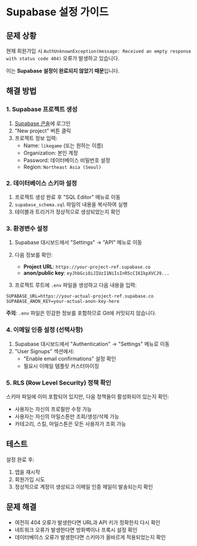 # Supabase 설정 가이드

## 문제 상황
현재 회원가입 시 `AuthUnknownException(message: Received an empty response with status code 404)` 오류가 발생하고 있습니다.

이는 **Supabase 설정이 완료되지 않았기 때문**입니다.

## 해결 방법

### 1. Supabase 프로젝트 생성
1. [Supabase 콘솔](https://supabase.com/dashboard)에 로그인
2. "New project" 버튼 클릭
3. 프로젝트 정보 입력:
   - Name: `likegame` (또는 원하는 이름)
   - Organization: 본인 계정
   - Password: 데이터베이스 비밀번호 설정
   - Region: `Northeast Asia (Seoul)`

### 2. 데이터베이스 스키마 설정
1. 프로젝트 생성 완료 후 "SQL Editor" 메뉴로 이동
2. `supabase_schema.sql` 파일의 내용을 복사하여 실행
3. 테이블과 트리거가 정상적으로 생성되었는지 확인

### 3. 환경변수 설정
1. Supabase 대시보드에서 "Settings" → "API" 메뉴로 이동
2. 다음 정보를 확인:
   - **Project URL**: `https://your-project-ref.supabase.co`
   - **anon/public key**: `eyJhbGciOiJIUzI1NiIsInR5cCI6IkpXVCJ9...`

3. 프로젝트 루트에 `.env` 파일을 생성하고 다음 내용을 입력:

```env
SUPABASE_URL=https://your-actual-project-ref.supabase.co
SUPABASE_ANON_KEY=your-actual-anon-key-here
```

**주의**: `.env` 파일은 민감한 정보를 포함하므로 Git에 커밋되지 않습니다.

### 4. 이메일 인증 설정 (선택사항)
1. Supabase 대시보드에서 "Authentication" → "Settings" 메뉴로 이동
2. "User Signups" 섹션에서:
   - "Enable email confirmations" 설정 확인
   - 필요시 이메일 템플릿 커스터마이징

### 5. RLS (Row Level Security) 정책 확인
스키마 파일에 이미 포함되어 있지만, 다음 정책들이 활성화되어 있는지 확인:
- 사용자는 자신의 프로필만 수정 가능
- 사용자는 자신의 마일스톤만 조회/생성/삭제 가능
- 카테고리, 스킬, 마일스톤은 모든 사용자가 조회 가능

## 테스트
설정 완료 후:
1. 앱을 재시작
2. 회원가입 시도
3. 정상적으로 계정이 생성되고 이메일 인증 메일이 발송되는지 확인

## 문제 해결
- 여전히 404 오류가 발생한다면 URL과 API 키가 정확한지 다시 확인
- 네트워크 오류가 발생한다면 방화벽이나 프록시 설정 확인
- 데이터베이스 오류가 발생한다면 스키마가 올바르게 적용되었는지 확인
